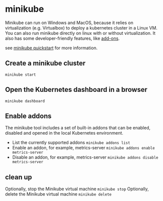 # minikube

Minikube can run on Windows and MacOS, because it relies on virtualization (e.g. Virtualbox) to deploy a kubernetes cluster in a Linux VM. You can also run minikube directly on linux with or without virtualization. It also has some developer-friendly features, like [add-ons](https://github.com/kubernetes/minikube/blob/master/docs/addons.md).

see [minikube quickstart](https://minikube.sigs.k8s.io/docs/start/) for more information.

## Create a minikube cluster

`minikube start`

## Open the Kubernetes dashboard in a browser

`minikube dashboard`

## Enable addons

The minikube tool includes a set of built-in addons that can be enabled, disabled and opened in the local Kubernetes environment.

- List the currently supported addons `minikube addons list`
- Enable an addon, for example, metrics-server `minikube addons enable metrics-server`
- Disable an addon, for example, metrics-server `minikube addons disable metrics-server`

## clean up

Optionally, stop the Minikube virtual machine `minikube stop`
Optionally, delete the Minikube virtual machine `minikube delete`
